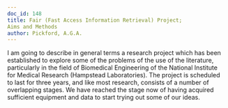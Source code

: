 ```yaml
---
doc_id: 148
title: Fair (Fast Access Information Retrieval) Project; 
Aims and Methods
author: Pickford, A.G.A.
---
```


I am going to describe in general terms a research project
which has been established to explore some of the problems of
the use of the literature, particularly in the field of
Biomedical Engineering of the National Institute for Medical
Research (Hampstead Laboratories).  The project is scheduled
to last for three years, and like most research, consists of
a number of overlapping stages.  We have reached the stage now
of having acquired sufficient equipment and data to start trying
out some of our ideas.